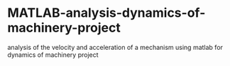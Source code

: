 # MATLAB-analysis-dynamics-of-machinery-project
analysis of the velocity and acceleration of a mechanism using matlab for dynamics of machinery project
